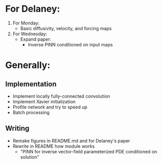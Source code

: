 # For Delaney:
1. For Monday: 
    - Basic diffusivity, velocity, and forcing maps
2. For Wednesday:
    - Expand paper:
        - Inverse PINN conditioned on input maps

# Generally:
## Implementation
- Implement locally fully-connected convolution
- Implement Xavier initialization
- Profile network and try to speed up
- Batch processing

## Writing
- Remake figures in README.md and for Delaney's paper
- Rewrite in README how module works
    - "PINN for inverse vector-field parameterized PDE conditioned on solution"
